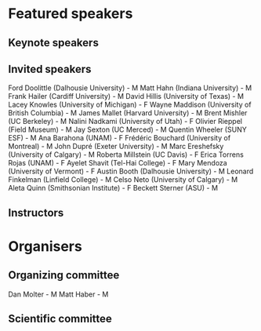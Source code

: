 # Featured speakers

## Keynote speakers


## Invited speakers
Ford Doolittle (Dalhousie University) - M
Matt Hahn (Indiana University) - M
Frank Hailer (Cardiff University) - M
David Hillis (University of Texas) - M
Lacey Knowles (University of Michigan) - F
Wayne Maddison (University of British Columbia) - M
James Mallet (Harvard University) - M
Brent Mishler (UC Berkeley) - M
Nalini Nadkami (University of Utah) - F
Olivier Rieppel (Field Museum) - M
Jay Sexton (UC Merced) - M
Quentin Wheeler (SUNY ESF) - M
Ana Barahona (UNAM) - F
Frédéric Bouchard (University of Montreal) - M
John Dupré (Exeter University) - M
Marc Ereshefsky (University of Calgary) - M
Roberta Millstein (UC Davis) - F
Erica Torrens Rojas (UNAM) - F
Ayelet Shavit (Tel-Hai College) - F
Mary Mendoza (University of Vermont) - F
Austin Booth (Dalhousie University) - M
Leonard Finkelman (Linfield College) - M
Celso Neto (University of Calgary) - M
Aleta Quinn (Smithsonian Institute) - F
Beckett Sterner (ASU) - M


## Instructors


# Organisers


## Organizing committee
Dan Molter - M
Matt Haber - M

## Scientific committee
